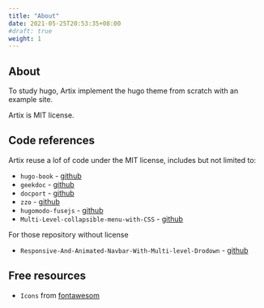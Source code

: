```yaml
---
title: "About"
date: 2021-05-25T20:53:35+08:00
#draft: true
weight: 1
---
```


## About


To study hugo, Artix implement the hugo theme from scratch with an example site.

Artix is MIT license. 


## Code references
Artix reuse a lof of code under the MIT license, includes but not limited to:


* `hugo-book` - [github](https://github.com/alex-shpak/hugo-book)
* `geekdoc` - [github](https://github.com/thegeeklab/hugo-geekdoc)
* `docport` - [github](https://github.com/vjeantet/hugo-theme-docport)
* `zzo` - [github](https://github.com/zzossig/hugo-theme-zzo)
* `hugomodo-fusejs` - [github](https://github.com/hugomodo/hugomodo-fusejs)
* `Multi-Level-collapsible-menu-with-CSS` - [github](https://github.com/anushbmx/Multi-Level-collapsible-menu-with-CSS.git)

For those repository without license
* `Responsive-And-Animated-Navbar-With-Multi-level-Drodown` - [github](https://github.com/sefyudem/Responsive-And-Animated-Navbar-With-Multi-level-Drodown.git)


## Free resources

* `Icons` from [fontawesom](https://fontawesome.com/)
